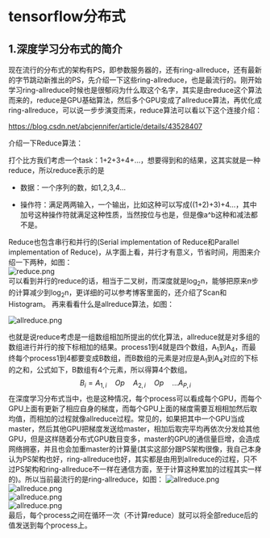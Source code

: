 # tensorflow分布式

## 1.深度学习分布式的简介

现在流行的分布式的架构有PS，即参数服务器的，还有ring-allreduce，还有最新的字节跳动新推出的PS，先介绍一下这些ring-allreduce，也是最流行的。刚开始学习ring-allreduce时候也是很郁闷为什么取这个名字，其实是由reduce这个算法而来的，reduce是GPU基础算法，然后多个GPU变成了allreduce算法，再优化成ring-allreduce，可以说一步步演变而来，reduce算法可以看以下这个连接介绍：

<https://blog.csdn.net/abcjennifer/article/details/43528407>

介绍一下Reduce算法：

打个比方我们考虑一个task：1+2+3+4+…，想要得到和的结果，这其实就是一种reduce，所以reduce表示的是

- 数据：一个序列的数，如1,2,3,4...

- 操作符：满足两两输入，一个输出，比如这种可以写成((1+2)+3)+4…，其中加号这种操作符就满足这种性质，当然按位与也是，但是像a^b这种和减法都不是。

Reduce也包含串行和并行的(Serial implementation of Reduce和Parallel implementation of Reduce)，从字面上看，并行才有意义，节省时间，用图来介绍一下两种，如图：  
![reduce.png](https://github.com/wangjm12138/mnist_summarize/blob/master/markdown_pic/redece.png?raw=true)  
可以看到并行的reduce的话，相当于二叉树，而深度就是log<sub>2</sub>n，能够把原来n步的计算减少到log<sub>2</sub>n，更详细的可以参考博客里面的，还介绍了Scan和Histogram。
再来看看什么是allreduce算法，如图：

![allreduce.png](https://github.com/wangjm12138/mnist_summarize/blob/master/markdown_pic/allreduce.png?raw=true)

也就是说reduce考虑是一组数组相加所提出的优化算法，allreduce就是对多组的数组进行并行的按下标相加的结果。process1到4就是四个数组，A<sub>1</sub>到A<sub>4</sub>，而最终每个process1到4都要变成B数组，而B数组的元素是对应是A<sub>1</sub>到A<sub>4</sub>对应的下标的之和，公式如下，B数组有4个元素，所以得算4个数组。
$$
B_i = A_{1,i}\quad Op\quad A_{2,i} \quad Op \quad ... A_{P,i}
$$
在深度学习分布式当中，也是这种情况，每个process可以看成每个GPU，而每个GPU上面有更新了相应自身的梯度，而每个GPU上面的梯度需要互相相加然后取均值，而相加的过程就像allreduce过程。常见的，如果把其中一个GPU当成master，然后其他GPU把梯度发送给master，相加后取完平均再依次分发给其他GPU，但是这样随着分布式GPU数目变多，master的GPU的通信量巨增，会造成网络拥塞，并且也会加重master的计算量(其实这部分跟PS架构很像，我自己本身认为PS架构也好，ring-allreduce也好，其实都是由用到allreduce的过程，只不过PS架构和ring-allreduce不一样在通信方面，至于计算这种累加的过程其实一样的)。所以当前最流行的是ring-allreduce，如图：
![allreduce.png](https://github.com/wangjm12138/mnist_summarize/blob/master/markdown_pic/ring-allreduce1.png?raw=true)  
![allreduce.png](https://github.com/wangjm12138/mnist_summarize/blob/master/markdown_pic/ring-allreduce2.png?raw=true)  
![allreduce.png](https://github.com/wangjm12138/mnist_summarize/blob/master/markdown_pic/ring-allreduce3.png?raw=true)  
![allreduce.png](https://github.com/wangjm12138/mnist_summarize/blob/master/markdown_pic/ring-allreduce4.png?raw=true)  
最后，每个process之间在循环一次（不计算reduce）就可以将全部reduce后的值发送到每个process上。
